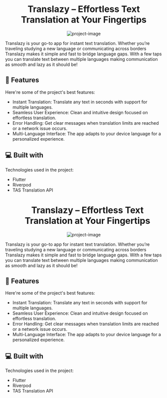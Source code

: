 <h1 align="center" id="title">Translazy – Effortless Text Translation at Your Fingertips</h1>

<p align="center"><img src="https://socialify.git.ci/jhonny1994/translazy/image?font=KoHo&amp;language=1&amp;logo=data%3Aimage%2Fsvg%2Bxml%2C%253Csvg%2520version%253D%25221.0%2522%2520xmlns%253D%2522http%253A%252F%252Fwww.w3.org%252F2000%252Fsvg%2522%2520width%253D%2522666.667%2522%2520height%253D%2522666.667%2522%2520viewBox%253D%25220%25200%2520500%2520500%2522%253E%253Cpath%2520d%253D%2522M234%252023.6c-58.6%25205.5-107.8%252028.5-146.5%252068.5-33.9%252034.9-55%252078-62.1%2520126.4-2.4%252016.3-2.4%252046.7%25200%252063%25207.1%252048.4%252028.2%252091.5%252062.1%2520126.4%252035%252036.1%252080.5%252059.3%2520131%252066.7%252016.3%25202.4%252046.7%25202.4%252063%25200%2520100.7-14.8%2520178.3-92.4%2520193.1-193.1%25202.4-16.3%25202.4-46.7%25200-63-13.4-91.4-79.4-165.3-167.9-188-7.3-1.8-18.4-4.1-24.7-5-11.4-1.6-39.3-2.7-48-1.9m51%252011.9c46.9%25208.5%252086.3%252028.7%2520118.5%252061%252032.4%252032.4%252052.4%252071.3%252061.1%2520119%25201.5%25207.9%25201.9%252015.1%25201.9%252034.5%25200%252026.5-.8%252033.4-6.6%252055.7-18.9%252074-80.2%2520135.3-154.2%2520154.2-22.3%25205.8-29.2%25206.6-55.7%25206.6s-33.4-.8-55.7-6.6C120.3%2520441%252059%2520379.7%252040.1%2520305.7c-5.8-22.3-6.6-29.2-6.6-55.7s.8-33.4%25206.6-55.7C54.8%2520136.7%252095.5%252085.8%2520149.3%252057.5c23.7-12.4%252046.6-19.3%252079.2-23.9%25207.8-1.1%252047.4.2%252056.5%25201.9%2522%252F%253E%253Cpath%2520d%253D%2522M287.8%252081.1c-18.7%25202.1-37.7%252012.3-49.4%252026.7-8.8%252010.8-16.4%252029.8-16.4%252040.8v4.3l-3.2-.7c-1.8-.4-9.4-.7-16.8-.6-11.2.1-14.6.5-19.9%25202.3-32.5%252011.3-52.2%252037.9-52.3%252071.1%25200%252013.4%25202%252021.9%25207.9%252034%25204%25208.1%25206.1%252010.9%252013.9%252018.7s10.7%25209.9%252018.6%252013.7c19.6%25209.5%252038.8%252010.8%252058.2%25204%252026.2-9.1%252046.5-34.2%252049.2-60.9l.6-6.2%252013.7.5c11.5.4%252014.9.1%252021.6-1.6%252033.5-8.4%252056.5-37.4%252056.6-71.2.1-20.7-6.2-36.7-20.5-52.7-14.1-15.7-39.3-24.7-61.8-22.2m29.6%252011.4c19.4%25206.8%252034.9%252022.5%252041.3%252041.9%25202.3%25207%25202.7%25209.9%25202.7%252020.6.1%252011.5-.2%252013.2-3%252021.1-7.2%252020.1-22.3%252035.1-41.9%252041.6-11.2%25203.7-28.4%25203.9-39.5.5-29-9-48.4-36.7-46.7-66.7%25201.5-26.3%252018-48.9%252042.3-58.1%252010.1-3.8%252013.7-4.3%252025.9-4%25208.8.3%252012.6.9%252018.9%25203.1m-101%252067.8%25205%25201.2%25202.3%25209.8c5.1%252021.8%252018.8%252039.5%252038.5%252049.7%25207.3%25203.8%25207.8%25204.3%25207.8%25207.3-.1%25206.8-3.1%252017.6-7.6%252026.7-3.7%25207.5-6.2%252010.9-11.9%252016.5-12.9%252012.7-25.4%252018.3-43.1%252019.2-19.8%25201.1-35.9-5.1-49.9-19.1s-20.2-30.2-19.2-50.1c.8-17.2%25206.7-30.4%252019.3-43.1%252011.9-12.1%252029.2-19.3%252046.4-19.2%25204.1%25200%25209.7.5%252012.4%25201.1%2522%252F%253E%253Cpath%2520d%253D%2522M293.2%2520121.2c-.7.7-1.2%25202.7-1.2%25204.5v3.2l-10.1.3c-8.4.3-10.4.6-11.3%25202-.8%25201.3-.8%25202.3%25200%25203.5%25201%25201.6%25203.2%25201.8%252019.3%25202.1%252020.6.3%252019.4-.4%252016.5%25209.3-2.3%25207.7-7.2%252017.1-8.6%252016.3-.6-.4-2.6-3.9-4.4-7.9-3.3-7.3-5.1-9-7.9-7.9-3.8%25201.5-1.9%25209.5%25204.8%252020.1l2.6%25204.2-6.9%25206.4c-7.1%25206.5-8.4%25209.3-5.5%252011.7%25202.1%25201.8%25204.9.4%252011.5-5.7l6-5.5%25205.2%25204.7c2.9%25202.6%25206.3%25205.4%25207.5%25206.2%25202.7%25201.8%25206%2520.9%25206.9-1.9.5-1.8-.7-3.4-6.7-8.9l-7.4-6.7%25201.8-2.9c3.8-6%25208.8-17.4%252010.4-24.2l1.7-7%25205.9-.3c6.7-.3%25209.2-2.3%25207.1-5.6-1-1.4-3.2-1.8-15.5-2.2l-14.4-.5-.3-3c-.6-5.1-4.1-7.2-7-4.3M197.3%2520192c-2.3%25201.2-4.9%25203.3-5.8%25204.7-1.9%25202.8-13.7%252055.5-13.3%252059.2.2%25201.3%25201.1%25202.9%25202.1%25203.5%25203.5%25202.2%25205-.4%25207.9-13.5%25201.5-6.8%25203-13.4%25203.3-14.7.5-2.1.9-2.2%252012.4-2.2s11.9.1%252012.4%25202.2c.3%25201.3%25201.5%25207.2%25202.7%252013.3%25202.9%252014.2%25203.4%252015.5%25206.4%252015.5%25205.3%25200%25205.3-1-1.3-31.8-3.8-18.2-6.8-29.6-7.9-31.1-5-6.7-12-8.6-18.9-5.1m11%25208.8c.9%25201%25202.3%25204.9%25203.2%25208.7.8%25203.9%25201.8%25208%25202%25209.2.5%25202.3.4%25202.3-9.5%25202.3-7.3%25200-10-.3-10-1.3.1-3.8%25204-17.1%25205.5-18.7%25202.3-2.5%25206.7-2.6%25208.8-.2M78%2520345v3h13v35h8v-34.9l5.8-.3c5.4-.3%25205.7-.4%25206-3.1l.3-2.7H78zm40%252017.5V383h8v-17h4.5c5.7%25200%25207.7%25202.1%252010%252010.5l1.7%25206.5h3.9c2.7%25200%25203.9-.4%25203.9-1.5%25200-2.8-5-15-6.6-16.2-1.9-1.4-1.9-1.5%25201.3-3.2%25203.9-2%25204.8-10.2%25201.7-15.4-1.7-3-8.2-4.6-18.6-4.7H118zm21.2-12.8c2.2%25202%25202.3%25206.1.1%25208.5-1.2%25201.3-3.1%25201.8-7.5%25201.8H126v-12h5.7c3.8%25200%25206.2.5%25207.5%25201.7m29.4-6.4c-1.1.8-4.1%25208.6-7.7%252020.1-3.2%252010.4-5.9%252019.1-5.9%252019.2%25200%2520.2%25201.8.4%25203.9.4%25203.9%25200%25203.9-.1%25205.2-5l1.3-5h16.5l1.3%25204.7c1.3%25204.5%25201.6%25204.8%25205.1%25205.1%25202.5.2%25203.7-.1%25203.7-1-.1-3.1-11-36.2-12.6-37.9-2-2.2-8.1-2.6-10.8-.6m8.4%252013.5c1.1%25203.7%25202.3%25207.5%25202.6%25208.4.5%25201.6-.2%25201.8-5.9%25201.8h-6.5l2.4-7.8c3.4-10.6%25203.3-10.4%25204.4-9.7.5.3%25201.9%25203.6%25203%25207.3m23%25205.6V383h7v-13.7c0-8.4.4-13.3.9-12.8.5.6%25203.4%25206.6%25206.4%252013.5l5.4%252012.5%25204%2520.3c2.8.2%25204.7-.3%25206.6-1.8l2.7-2.1V342h-7v17.1c0%252012.5-.3%252017-1.2%252016.7-.6-.2-4.4-7.8-8.3-16.9l-7.2-16.4-4.7-.3-4.6-.3zm49.3-18.9c-6.5%25202.8-8.4%252012.1-3.5%252017.5%25202%25202.4%25204.6%25203.6%252010.2%25205.1%25208.8%25202.4%252010.5%25203.7%25209.6%25207.4-1.4%25205.3-11.5%25205.9-16.7.9l-2.9-2.8-2.5%25202.4c-2.4%25202.2-2.4%25202.4-.7%25204.3%25202.7%25203.1%25207.6%25204.7%252014.2%25204.7%252010.9%25200%252016.3-3.9%252016.3-11.7%25200-3.9-.4-5-3.1-7.4-1.7-1.5-5.1-3.3-7.4-3.9-9.6-2.4-11.3-3.4-11.6-6.7-.6-6%25206.7-8.2%252013-3.9%25203.4%25202.3%25203.5%25202.3%25205.7.5%25201.3-1.1%25202.1-2.5%25201.8-3.2-1.6-4.2-15.6-6.2-22.4-3.2M281%2520358c0%252022.9%25201.5%252025%252018.5%252025h8.6l-.3-2.8c-.3-2.7-.4-2.7-8.3-3-4.3-.2-8.5-.8-9.2-1.4-1-.8-1.3-5.2-1.3-17.4V342h-8zm43.6-14.7c-1.1.8-4.1%25208.6-7.7%252020.1-3.2%252010.4-5.9%252019.1-5.9%252019.2%25200%2520.2%25201.8.4%25203.9.4%25203.9%25200%25203.9-.1%25205.2-5l1.3-5h16.5l1.3%25204.7c1.3%25204.5%25201.6%25204.8%25205.1%25205.1%25202.5.2%25203.7-.1%25203.7-1-.1-3.1-11-36.2-12.6-37.9-2-2.2-8.1-2.6-10.8-.6m8.4%252013.5c1.1%25203.7%25202.3%25207.5%25202.6%25208.4.5%25201.6-.2%25201.8-5.9%25201.8h-6.5l2.4-7.8c3.4-10.6%25203.3-10.4%25204.4-9.7.5.3%25201.9%25203.6%25203%25207.3m20-11.8v3h21.2l-11.1%252011.9c-12.4%252013.2-13.5%252015.8-8.6%252020.6%25202.3%25202.4%25202.9%25202.5%252015.5%25202.5h13v-6h-11.4c-8.3%25200-11.5-.3-11.9-1.3-.2-.7%25204.9-7.1%252011.4-14.2%252010.2-11%252011.9-13.4%252011.9-16.2V342h-30zm33-2.5c0%2520.3%25202.9%25205.6%25206.5%252011.8l6.5%252011.2V383h8v-18.5l5-8.4c2.8-4.6%25205.7-9.6%25206.6-11.2l1.5-2.9h-8.6l-4%25207.5c-2.2%25204.1-4.3%25207.5-4.6%25207.5-.4%25200-2.4-3.4-4.6-7.5l-3.8-7.5h-4.2c-2.4%25200-4.3.2-4.3.5%2522%252F%253E%253C%252Fsvg%253E&amp;name=1&amp;owner=1&amp;stargazers=1&amp;theme=Light" alt="project-image"></p>

<p id="description">Translazy is your go-to app for instant text translation. Whether you’re traveling studying a new language or communicating across borders Translazy makes it simple and fast to bridge language gaps. With a few taps you can translate text between multiple languages making communication as smooth and lazy as it should be!</p>

  
  
<h2>🧐 Features</h2>

Here're some of the project's best features:

*   Instant Translation: Translate any text in seconds with support for multiple languages.
*   Seamless User Experience: Clean and intuitive design focused on effortless translation.
*   Error Handling: Get clear messages when translation limits are reached or a network issue occurs.
*   Multi-Language Interface: The app adapts to your device language for a personalized experience.

  
  
<h2>💻 Built with</h2>

Technologies used in the project:

*   Flutter
*   Riverpod
*   TAS Translation API<h1 align="center" id="title">Translazy – Effortless Text Translation at Your Fingertips</h1>

<p align="center"><img src="https://socialify.git.ci/jhonny1994/translazy/image?font=KoHo&amp;logo=data%3Aimage%2Fsvg%2Bxml%2C%253Csvg%2520xmlns%253D%2522http%253A%252F%252Fwww.w3.org%252F2000%252Fsvg%2522%2520viewBox%253D%25220%25200%2520500%2520500%2522%2520height%253D%2522500%2522%2520width%253D%2522500%2522%2520xml%253Aspace%253D%2522preserve%2522%253E%253Cdefs%253E%253CclipPath%2520id%253D%2522a%2522%2520clipPathUnits%253D%2522userSpaceOnUse%2522%253E%253Cpath%2520d%253D%2522M0%2520375h375V0H0Z%2522%252F%253E%253C%252FclipPath%253E%253C%252Fdefs%253E%253Cg%2520transform%253D%2522matrix(1.33333%25200%25200%2520-1.33333%25200%2520500)%2522%252F%253E%253Cg%2520clip-path%253D%2522url(%2523a)%2522%2520transform%253D%2522matrix(1.33333%25200%25200%2520-1.33333%25200%2520500)%2522%253E%253Cpath%2520style%253D%2522fill%253A%2523f5ebda%253Bfill-opacity%253A0%253Bfill-rule%253Anonzero%253Bstroke%253Anone%2522%2520d%253D%2522M0%25200h375v375H0Z%2522%2520fill%253D%2522none%2522%252F%253E%253C%252Fg%253E%253Cpath%2520style%253D%2522fill%253Anone%253Bstroke%253A%2523474242%253Bstroke-width%253A7.40199995%253Bstroke-linecap%253Abutt%253Bstroke-linejoin%253Amiter%253Bstroke-miterlimit%253A10%253Bstroke-dasharray%253Anone%253Bstroke-opacity%253A1%2522%2520d%253D%2522M0%25200c0-91.982-74.566-166.549-166.549-166.549-91.982%25200-166.548%252074.567-166.548%2520166.549s74.566%2520166.549%2520166.548%2520166.549C-74.566%2520166.549%25200%252091.982%25200%25200%2522%2520transform%253D%2522matrix(1.33333%25200%25200%2520-1.33333%2520472.064%2520250)%2522%252F%253E%253Cpath%2520style%253D%2522fill%253A%2523474242%253Bfill-opacity%253A1%253Bfill-rule%253Anonzero%253Bstroke%253Anone%2522%2520d%253D%2522M0%25200c-30.298%25200-55.049-24.19-55.962-54.27a56%252056%25200%25200%25201-13.203%25201.573c-30.874%25200-55.991-25.118-55.991-55.991s25.117-55.991%252055.991-55.991c30.299%25200%252055.051%252024.192%252055.962%252054.274A56%252056%25200%25200%25201%25200-111.982c30.874%25200%252055.991%252025.118%252055.991%252055.991S30.874%25200%25200%25200m-69.165-158.092c-27.241%25200-49.404%252022.163-49.404%252049.404s22.163%252049.404%252049.404%252049.404c4.564%25200%25209.067-.624%252013.413-1.846%25201.982-21.677%252016.369-39.817%252035.984-47.244.001-.105.007-.21.007-.314%25200-27.241-22.163-49.404-49.404-49.404M0-105.395c-27.241%25200-49.404%252022.163-49.404%252049.404S-27.241-6.587%25200-6.587%252049.404-28.75%252049.404-55.991%252027.241-105.395%25200-105.395m23.055%252069.166H3.294v3.293a3.294%25203.294%25200%25200%25201-6.588%25200v-3.293h-13.174a3.293%25203.293%25200%25200%25201%25200-6.588H9.163a51.7%252051.7%25200%25200%25200-7.522-19.448%252052%252052%25200%25200%25200-5.235%252010.672A3.294%25203.294%25200%25201%25201-9.8-53.801a58.4%252058.4%25200%25200%25201%25207.276-14.065%252051.8%252051.8%25200%25200%25200-9.271-8.5%25203.293%25203.293%25200%25201%25201%25203.829-5.36%252058.4%252058.4%25200%25200%25201%25209.608%25208.62%252058.5%252058.5%25200%25200%25201%25209.618-8.62%25203.27%25203.27%25200%25200%25201%25201.911-.614%25203.292%25203.292%25200%25200%25201%25201.918%25205.974A51.8%252051.8%25200%25200%25200%25205.81-67.86a58.3%252058.3%25200%25200%25201%252010.024%252025.043h7.221a3.294%25203.294%25200%25200%25201%25200%25206.588m-81.032-55.155c-1.123%25205.241-5.829%25209.045-11.188%25209.045s-10.065-3.804-11.188-9.045l-8.5-39.669a3.29%25203.29%25200%25200%25201%25202.53-3.91%25203.296%25203.296%25200%25200%25201%25203.911%25202.53l4.382%252020.451h17.73l4.382-20.451a3.295%25203.295%25200%25200%25201%25203.911-2.53%25203.294%25203.294%25200%25200%25201%25202.53%25203.91zm-18.642-14.011%25202.707%252012.631a4.88%25204.88%25200%25200%25200%25204.747%25203.837%25204.88%25204.88%25200%25200%25200%25204.747-3.837l2.706-12.631z%2522%2520transform%253D%2522matrix(1.33333%25200%25200%2520-1.33333%2520296.109%252080.308)%2522%252F%253E%253Ctext%2520style%253D%2522font-variant%253Anormal%253Bfont-weight%253A700%253Bfont-stretch%253Anormal%253Bfont-size%253A44.89709854px%253Bfont-family%253AKoHo%253B-inkscape-font-specification%253AKoHo-Bold%253Bwriting-mode%253Alr-tb%253Bfill%253A%2523474242%253Bfill-opacity%253A1%253Bfill-rule%253Anonzero%253Bstroke%253Anone%2522%2520transform%253D%2522translate(76.666%2520382.606)scale(1.33333)%2522%253E%253Ctspan%2520y%253D%25220%2522%2520x%253D%25220%252027.07295%252057.692772%252088.671776%2520121.62624%2520150.091%2520174.69461%2520205.67361%2520231.89352%2522%253ETRANSLAZY%253C%252Ftspan%253E%253C%252Ftext%253E%253C%252Fsvg%253E&amp;name=1&amp;owner=1&amp;pattern=Diagonal%20Stripes&amp;theme=Light" alt="project-image"></p>

<p id="description">Translazy is your go-to app for instant text translation. Whether you’re traveling studying a new language or communicating across borders Translazy makes it simple and fast to bridge language gaps. With a few taps you can translate text between multiple languages making communication as smooth and lazy as it should be!</p>

  
  
<h2>🧐 Features</h2>

Here're some of the project's best features:

*   Instant Translation: Translate any text in seconds with support for multiple languages.
*   Seamless User Experience: Clean and intuitive design focused on effortless translation.
*   Error Handling: Get clear messages when translation limits are reached or a network issue occurs.
*   Multi-Language Interface: The app adapts to your device language for a personalized experience.

  
  
<h2>💻 Built with</h2>

Technologies used in the project:

*   Flutter
*   Riverpod
*   TAS Translation API
